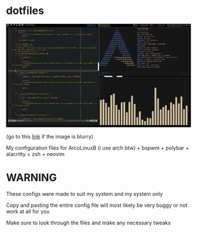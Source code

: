 # dotfiles
![screenshot](https://github.com/iinc0gnit0/dotfiles/blob/master/screenshot.png)

(go to this [link](https://github.com/iinc0gnit0/dotfiles/blob/master/screenshot.png) if the image is blurry)

My configuration files for ArcoLinuxB (i use arch btw) + bspwm + polybar + alacritty + zsh + neovim

# WARNING

These configs were made to suit my system and my system only

Copy and pasting the entire config file will most likely be very buggy or not work at all for you

Make sure to look through the files and make any necessary tweaks
